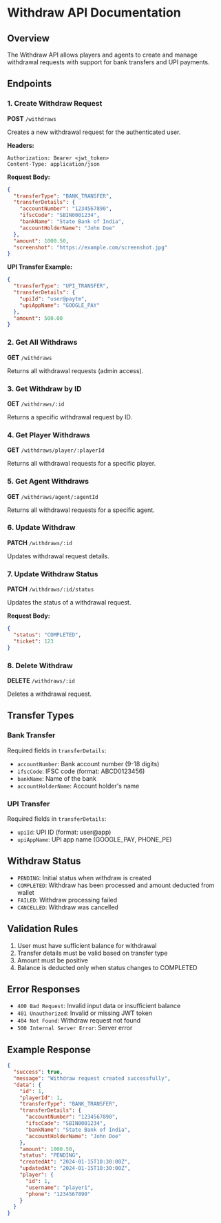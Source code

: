 # Withdraw API Documentation

## Overview
The Withdraw API allows players and agents to create and manage withdrawal requests with support for bank transfers and UPI payments.

## Endpoints

### 1. Create Withdraw Request
**POST** `/withdraws`

Creates a new withdrawal request for the authenticated user.

**Headers:**
```
Authorization: Bearer <jwt_token>
Content-Type: application/json
```

**Request Body:**
```json
{
  "transferType": "BANK_TRANSFER",
  "transferDetails": {
    "accountNumber": "1234567890",
    "ifscCode": "SBIN0001234",
    "bankName": "State Bank of India",
    "accountHolderName": "John Doe"
  },
  "amount": 1000.50,
  "screenshot": "https://example.com/screenshot.jpg"
}
```

**UPI Transfer Example:**
```json
{
  "transferType": "UPI_TRANSFER",
  "transferDetails": {
    "upiId": "user@paytm",
    "upiAppName": "GOOGLE_PAY"
  },
  "amount": 500.00
}
```

### 2. Get All Withdraws
**GET** `/withdraws`

Returns all withdrawal requests (admin access).

### 3. Get Withdraw by ID
**GET** `/withdraws/:id`

Returns a specific withdrawal request by ID.

### 4. Get Player Withdraws
**GET** `/withdraws/player/:playerId`

Returns all withdrawal requests for a specific player.

### 5. Get Agent Withdraws
**GET** `/withdraws/agent/:agentId`

Returns all withdrawal requests for a specific agent.

### 6. Update Withdraw
**PATCH** `/withdraws/:id`

Updates withdrawal request details.

### 7. Update Withdraw Status
**PATCH** `/withdraws/:id/status`

Updates the status of a withdrawal request.

**Request Body:**
```json
{
  "status": "COMPLETED",
  "ticket": 123
}
```

### 8. Delete Withdraw
**DELETE** `/withdraws/:id`

Deletes a withdrawal request.

## Transfer Types

### Bank Transfer
Required fields in `transferDetails`:
- `accountNumber`: Bank account number (9-18 digits)
- `ifscCode`: IFSC code (format: ABCD0123456)
- `bankName`: Name of the bank
- `accountHolderName`: Account holder's name

### UPI Transfer
Required fields in `transferDetails`:
- `upiId`: UPI ID (format: user@app)
- `upiAppName`: UPI app name (GOOGLE_PAY, PHONE_PE)

## Withdraw Status
- `PENDING`: Initial status when withdraw is created
- `COMPLETED`: Withdraw has been processed and amount deducted from wallet
- `FAILED`: Withdraw processing failed
- `CANCELLED`: Withdraw was cancelled

## Validation Rules
1. User must have sufficient balance for withdrawal
2. Transfer details must be valid based on transfer type
3. Amount must be positive
4. Balance is deducted only when status changes to COMPLETED

## Error Responses
- `400 Bad Request`: Invalid input data or insufficient balance
- `401 Unauthorized`: Invalid or missing JWT token
- `404 Not Found`: Withdraw request not found
- `500 Internal Server Error`: Server error

## Example Response
```json
{
  "success": true,
  "message": "Withdraw request created successfully",
  "data": {
    "id": 1,
    "playerId": 1,
    "transferType": "BANK_TRANSFER",
    "transferDetails": {
      "accountNumber": "1234567890",
      "ifscCode": "SBIN0001234",
      "bankName": "State Bank of India",
      "accountHolderName": "John Doe"
    },
    "amount": 1000.50,
    "status": "PENDING",
    "createdAt": "2024-01-15T10:30:00Z",
    "updatedAt": "2024-01-15T10:30:00Z",
    "player": {
      "id": 1,
      "username": "player1",
      "phone": "1234567890"
    }
  }
}
```